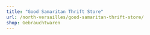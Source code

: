 ```yaml
---
title: "Good Samaritan Thrift Store"
url: /north-versailles/good-samaritan-thrift-store/
shop: Gebrauchtwaren
---
```

